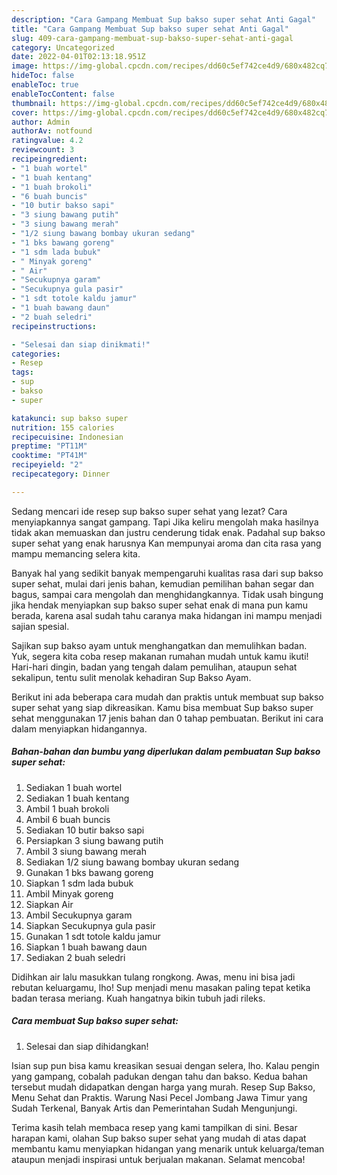 ```yaml
---
description: "Cara Gampang Membuat Sup bakso super sehat Anti Gagal"
title: "Cara Gampang Membuat Sup bakso super sehat Anti Gagal"
slug: 409-cara-gampang-membuat-sup-bakso-super-sehat-anti-gagal
category: Uncategorized
date: 2022-04-01T02:13:18.951Z
image: https://img-global.cpcdn.com/recipes/dd60c5ef742ce4d9/680x482cq70/sup-bakso-super-sehat-foto-resep-utama.jpg
hideToc: false
enableToc: true
enableTocContent: false
thumbnail: https://img-global.cpcdn.com/recipes/dd60c5ef742ce4d9/680x482cq70/sup-bakso-super-sehat-foto-resep-utama.jpg
cover: https://img-global.cpcdn.com/recipes/dd60c5ef742ce4d9/680x482cq70/sup-bakso-super-sehat-foto-resep-utama.jpg
author: Admin
authorAv: notfound
ratingvalue: 4.2
reviewcount: 3
recipeingredient:
- "1 buah wortel"
- "1 buah kentang"
- "1 buah brokoli"
- "6 buah buncis"
- "10 butir bakso sapi"
- "3 siung bawang putih"
- "3 siung bawang merah"
- "1/2 siung bawang bombay ukuran sedang"
- "1 bks bawang goreng"
- "1 sdm lada bubuk"
- " Minyak goreng"
- " Air"
- "Secukupnya garam"
- "Secukupnya gula pasir"
- "1 sdt totole kaldu jamur"
- "1 buah bawang daun"
- "2 buah seledri"
recipeinstructions:

- "Selesai dan siap dinikmati!"
categories:
- Resep
tags:
- sup
- bakso
- super

katakunci: sup bakso super 
nutrition: 155 calories
recipecuisine: Indonesian
preptime: "PT11M"
cooktime: "PT41M"
recipeyield: "2"
recipecategory: Dinner

---
```



Sedang mencari ide resep sup bakso super sehat yang lezat? Cara menyiapkannya sangat gampang. Tapi Jika keliru mengolah maka hasilnya tidak akan memuaskan dan justru cenderung tidak enak. Padahal sup bakso super sehat yang enak harusnya Kan mempunyai aroma dan cita rasa yang mampu memancing selera kita.


Banyak hal yang sedikit banyak mempengaruhi kualitas rasa dari sup bakso super sehat, mulai dari jenis bahan, kemudian pemilihan bahan segar dan bagus, sampai cara mengolah dan menghidangkannya. Tidak usah bingung jika hendak menyiapkan sup bakso super sehat enak di mana pun kamu berada, karena asal sudah tahu caranya maka hidangan ini mampu menjadi sajian spesial.

Sajikan sup bakso ayam untuk menghangatkan dan memulihkan badan. Yuk, segera kita coba resep makanan rumahan mudah untuk kamu ikuti! Hari-hari dingin, badan yang tengah dalam pemulihan, ataupun sehat sekalipun, tentu sulit menolak kehadiran Sup Bakso Ayam.


Berikut ini ada beberapa cara mudah dan praktis untuk membuat sup bakso super sehat yang siap dikreasikan. Kamu bisa membuat Sup bakso super sehat menggunakan 17 jenis bahan dan 0 tahap pembuatan. Berikut ini cara dalam menyiapkan hidangannya.

<!--inarticleads1-->

##### Bahan-bahan dan bumbu yang diperlukan dalam pembuatan Sup bakso super sehat:

1. Sediakan 1 buah wortel
1. Sediakan 1 buah kentang
1. Ambil 1 buah brokoli
1. Ambil 6 buah buncis
1. Sediakan 10 butir bakso sapi
1. Persiapkan 3 siung bawang putih
1. Ambil 3 siung bawang merah
1. Sediakan 1/2 siung bawang bombay ukuran sedang
1. Gunakan 1 bks bawang goreng
1. Siapkan 1 sdm lada bubuk
1. Ambil  Minyak goreng
1. Siapkan  Air
1. Ambil Secukupnya garam
1. Siapkan Secukupnya gula pasir
1. Gunakan 1 sdt totole kaldu jamur
1. Siapkan 1 buah bawang daun
1. Sediakan 2 buah seledri


Didihkan air lalu masukkan tulang rongkong. Awas, menu ini bisa jadi rebutan keluargamu, lho! Sup menjadi menu masakan paling tepat ketika badan terasa meriang. Kuah hangatnya bikin tubuh jadi rileks. 

<!--inarticleads2-->

##### Cara membuat Sup bakso super sehat:


1. Selesai dan siap dihidangkan!

Isian sup pun bisa kamu kreasikan sesuai dengan selera, lho. Kalau pengin yang gampang, cobalah padukan dengan tahu dan bakso. Kedua bahan tersebut mudah didapatkan dengan harga yang murah. Resep Sup Bakso, Menu Sehat dan Praktis. Warung Nasi Pecel Jombang Jawa Timur yang Sudah Terkenal, Banyak Artis dan Pemerintahan Sudah Mengunjungi. 

Terima kasih telah membaca resep yang kami tampilkan di sini. Besar harapan kami, olahan Sup bakso super sehat yang mudah di atas dapat membantu kamu menyiapkan hidangan yang menarik untuk keluarga/teman ataupun menjadi inspirasi untuk berjualan makanan. Selamat mencoba!
